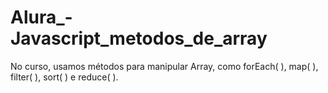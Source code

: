 # Alura_-Javascript_metodos_de_array
No curso, usamos métodos para manipular Array, como forEach( ), map( ), filter( ), sort( ) e reduce( ).
